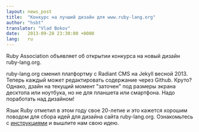 ```yaml
---
layout: news_post
title:  "Конкурс на лучший дизайн для www.ruby-lang.org"
author: "hsbt"
translator: "Vlad Bokov"
date:   2013-09-28 23:30:00 +0000
lang:   ru
---
```


Ruby Association объявляет об открытии конкурса на новый дизайн
ruby-lang.org.

ruby-lang.org сменил платфортму с Radiant CMS на Jekyll весной 2013. Теперь
каждый может редактировать содержание через Github. Круто?
Однако, дзайн на текущий момент "заточен" под размеры экрана десктопа или ноутбука,
но не для планшета или смартфона. Надо поработать над дизайном!

Язык Ruby отметил в этом году свое 20-летие и это кажется хорошим поводом для
сбора идей для дизайна сайта ruby-lang.org.
Ознакомьтесь с [инструкциями][1] и вышлите нам свою идею.

[1]: http://www.ruby.or.jp/en/news/20130924.html
